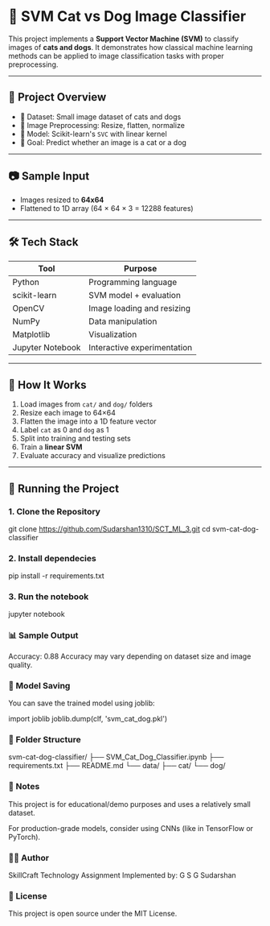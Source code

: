 # 🐾 SVM Cat vs Dog Image Classifier

This project implements a **Support Vector Machine (SVM)** to classify images of **cats and dogs**. It demonstrates how classical machine learning methods can be applied to image classification tasks with proper preprocessing.

---

## 📌 Project Overview

- 📂 Dataset: Small image dataset of cats and dogs
- 📐 Image Preprocessing: Resize, flatten, normalize
- 🤖 Model: Scikit-learn's `SVC` with linear kernel
- 🎯 Goal: Predict whether an image is a cat or a dog

---

## 📷 Sample Input

- Images resized to **64x64**
- Flattened to 1D array (64 × 64 × 3 = 12288 features)

---

## 🛠️ Tech Stack

| Tool           | Purpose                         |
|----------------|---------------------------------|
| Python         | Programming language            |
| scikit-learn   | SVM model + evaluation          |
| OpenCV         | Image loading and resizing      |
| NumPy          | Data manipulation               |
| Matplotlib     | Visualization                   |
| Jupyter Notebook | Interactive experimentation  |

---

## 🧪 How It Works

1. Load images from `cat/` and `dog/` folders
2. Resize each image to 64×64
3. Flatten the image into a 1D feature vector
4. Label `cat` as 0 and `dog` as 1
5. Split into training and testing sets
6. Train a **linear SVM**
7. Evaluate accuracy and visualize predictions

---

## 🚀 Running the Project

### 1. Clone the Repository

git clone https://github.com/Sudarshan1310/SCT_ML_3.git
cd svm-cat-dog-classifier

### 2. Install dependecies

pip install -r requirements.txt

### 3. Run the notebook

jupyter notebook

### 📊 Sample Output

Accuracy: 0.88
Accuracy may vary depending on dataset size and image quality.

### 💾 Model Saving
You can save the trained model using joblib:

import joblib
joblib.dump(clf, 'svm_cat_dog.pkl')

### 📁 Folder Structure

svm-cat-dog-classifier/
├── SVM_Cat_Dog_Classifier.ipynb
├── requirements.txt
├── README.md
└── data/
    ├── cat/
    └── dog/

### 📌 Notes
This project is for educational/demo purposes and uses a relatively small dataset.

For production-grade models, consider using CNNs (like in TensorFlow or PyTorch).

### 🧑‍💻 Author
SkillCraft Technology Assignment
Implemented by: G S G Sudarshan

### 📄 License
This project is open source under the MIT License.
